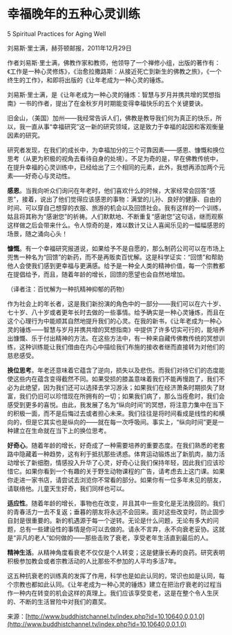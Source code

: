 # 幸福晚年的五种心灵训练

5 Spiritual Practices for Aging Well

刘易斯·里士满，赫芬顿邮报，2011年12月29日

作者刘易斯·里士满，佛教作家和教师，他领导了一个禅修小组，出版的著作有：《工作是一种心灵修炼》，《治愈拉撒路斯：从接近死亡到新生的佛教之旅》，《一个终生的工作》，和即将出版的《让年老成为一种心灵的锤炼。

刘易斯·里士满，是《让年老成为一种心灵的锤炼：智慧与岁月并携共增的冥想指南》一书的作者，提出了在金秋岁月时期能变得幸福快乐的五个关键要诀。

旧金山，（美国）加州——我经常告诉人们，佛教是教导我们何为真正的快乐，所以，我一直从事“幸福研究”这一新的研究领域，这是致力于幸福的起因和客观衡量因素的研究。

研究者发现，在我们的成长中，为幸福加分的三个可靠因素——感恩、慷慨和换位思考（从更为积极的视角去看待自身的处境）。不足为奇的是，早在佛教传统中，在提升幸福的心灵训练中，已经给出了三个相同的元素，此外，我想再添加两个元素——好奇心与灵动性。

**感恩**。当我向听众们询问在年老时，他们喜欢什么的时候，大家经常会回答“感恩”，接着，说出了他们觉得应该感恩的事物：满堂的儿孙、良好的健康、自由的时间、可以穿自己想穿的衣服、旅游的机会以及回馈社会。我有这样的一个训练，姑且将其称为“感谢您”的祈祷。人们默默地、不断重复“感谢您”这句话，继而观察这样做之后会带来什么。令人惊奇的是，难以数计又让人喜闻乐见的一幅幅感恩的场景，随之涌向心头！

**慷慨**。有一个幸福研究报道说，如果给予不是自愿的，那么制药公司可以在市场上兜售一种名为“回馈”的新药，而不是再贩卖百忧解。这是科学证实：“回馈”和帮助他人会使我们感到更幸福与更满感。给予是一种全人类的精神价值，每一个宗教都在提倡给予，而且，随着年龄的增长，回馈的愿望也会自然地增加。

（译者注：百忧解为一种抗精神抑郁的药物）

作为社会上的年长者，这是我们新扮演的角色中的一部分——我们可以在六十岁、七十岁、八十岁或者更年长时去做的一些事情。给予确实是一种心灵锤炼，而且在这个心理行为中能顺其自然地提升我们的心灵。在我的新书，《让年老成为一种心灵的锤炼——智慧与岁月并携共增的冥想指南》中提供了许多切实可行的，能培养出慷慨、乐于付出精神的方法。在这些方法中，有一种来自藏传佛教传统的冥想训练，这种训练能让我们借由在内心中描绘我们布施的接收者继而直接转为对他们的慈悲感受。

**换位思考**。年老还意味着它蕴含了逆向，损失以及悲伤。而我们对待它们的态度能使这些内在蕴含变得截然不同。如果受损的膝盖意味着我们不能再慢跑了，我们不必为此绝望，因为我们还可以选择去学习游泳；如果我们在经济萧条时期损失了财富，我们仍旧可以珍惜现在所拥有的一切；如果我们病了，那么当痊愈时，我们会感受到更多的喜悦。由此，我发展了名为“纵向时间”的冥想，将注意力集中在当下的积极一面，而不是后悔过去或者担心未来。我们往往是将时间看成是线性的和横向的，但是它其实也是纵向的——就在每一次呼吸间。事实上，“纵向时间”更是一种建立在生命就在当下上的换位思考。

**好奇心**。随着年龄的增长，好奇成了一种需要培养的重要态度。在我们熟悉的老套路中隐藏着一种趋势，这有利于抵抗那些诱惑。体育运动锻炼出了新肌肉，脑力活动增长了新细胞，情感投入升华了心灵，好奇心让我们保持年轻，因此我们应该珍惜它。如果你看到一个有趣的关于野生动物课程的广告，请考虑去上这门课。如果你走进一家书店，请尝试去浏览你不常看的部分。如果你有一位多年未见的朋友，请联络他。儿童天生好奇，我们同样也可以。

**适应性**。随着年龄的增长，事物也在改变，并且其中一些变化是无法挽回的。我们的青春活力一去不复返；垂暮的朋友将永远不会回来。面对这些改变时，防止固步自封是很重要的。新的机遇源于每一个逆转。无论是什么问题，无论有多大的问题，总有一些建设性的事情是你可以去做的。请永不言弃，永不向衰老妥协。这就是“非凡的老人”如何做的——那些击败了衰老，享受老年生活直到最后的人。

**精神生活**。从精神角度看衰老不仅仅是个人转变；这是健康长寿的良药。研究表明积极参加教会或者宗教活动的人比那些不参加的人平均多活7年。

这五种抗衰老的训练真的发挥了作用，科学也是如此认同的，常识也如是认同，每个宗教也都如此认同。《让年老成为一种心灵的锤炼》建立在把治疗衰老的过程当作一种内在转变的机会这样的真理上。我们应该享受变老，这是在整个令人生厌的、不断的生活冒险中对我们的嘉奖。

来源：[http://www.buddhistchannel.tv/index.php?id=10,10640,0,0,1,0](http://www.buddhistchannel.tv/index.php?id=10,10640,0,0,1,0)

